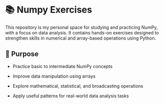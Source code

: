 # 📚 Numpy Exercises 

This repository is my personal space for studying and practicing NumPy, with a focus on data analysis. It contains hands-on exercises designed to strengthen skills in numerical and array-based operations using Python.

## 🎯 Purpose
- Practice basic to intermediate NumPy concepts

- Improve data manipulation using arrays

- Explore mathematical, statistical, and broadcasting operations

- Apply useful patterns for real-world data analysis tasks
